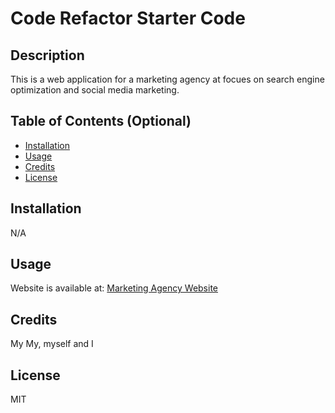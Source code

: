 # Code Refactor Starter Code

## Description

This is a web application for a marketing agency at focues on search engine optimization and social media marketing. 


## Table of Contents (Optional)

- [Installation](#installation)
- [Usage](#usage)
- [Credits](#credits)
- [License](#license)

## Installation

N/A 

## Usage

Website is available at: [Marketing Agency Website](https://mtanng9.github.io/01-marketing-agency-webpage/)

## Credits

My My, myself and I 

## License

MIT